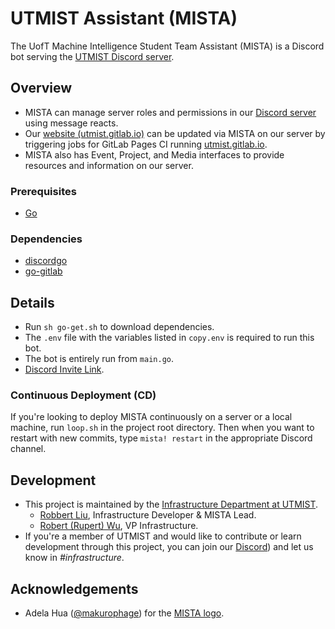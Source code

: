 # UTMIST Assistant (MISTA)

The UofT Machine Intelligence Student Team Assistant (MISTA) is a Discord bot serving the [UTMIST Discord server](https://discord.gg/ZxQjmW6).

## Overview

- MISTA can manage server roles and permissions in our [Discord server](https://discord.gg/ZxQjmW6) using message reacts.
- Our [website (utmist.gitlab.io)](https://utmist.gitlab.io) can be updated via MISTA on our server by triggering jobs for GitLab Pages CI running [utmist.gitlab.io](https://gitlab.com/utmist/utmist.gitlab.io).
- MISTA also has Event, Project, and Media interfaces to provide resources and information on our server.

### Prerequisites

- [Go](https://golang.org/)

### Dependencies

- [discordgo](https://pkg.go.dev/github.com/bwmarrin/discordgo)
- [go-gitlab](https://pkg.go.dev/github.com/xanzy/go-gitlab)

## Details

- Run `sh go-get.sh` to download dependencies.
- The `.env` file with the variables listed in `copy.env` is required to run this bot.
- The bot is entirely run from `main.go`.
- [Discord Invite Link](https://discordapp.com/oauth2/authorize?client_id=682495255102095391&scope=bot).

### Continuous Deployment (CD)

If you're looking to deploy MISTA continuously on a server or a local machine, run `loop.sh` in the project root directory. Then when you want to restart with new commits, type `mista! restart` in the appropriate Discord channel.

## Development

- This project is maintained by the [Infrastructure Department at UTMIST](https://utmist.gitlab.io/team/infrastructure).
  - [Robbert Liu](https://github.com/triglemon), Infrastructure Developer & MISTA Lead.
  - [Robert (Rupert) Wu](https://leglesslamb.gitlab.io), VP Infrastructure.
- If you're a member of UTMIST and would like to contribute or learn development through this project, you can join our [Discord](https://discord.gg/ZxQjmW6)) and let us know in _#infrastructure_.

## Acknowledgements

- Adela Hua ([@makurophage](https://www.instagram.com/makurophage/)) for the [MISTA logo](https://gitlab.com/utmist/mista/-/blob/master/logo.png).
